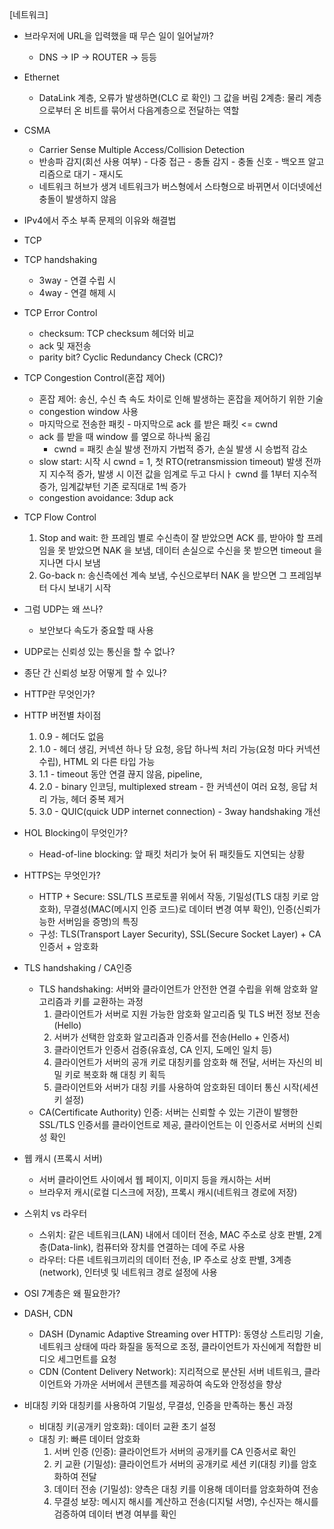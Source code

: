 [네트워크]
- 브라우저에 URL을 입력했을 때 무슨 일이 일어날까?
	- DNS -> IP -> ROUTER -> 등등
- Ethernet
	- DataLink 계층, 오류가 발생하면(CLC 로 확인) 그 값을 버림 2계층: 물리 계층으로부터 온 비트를 묶어서 다음계층으로 전달하는 역할
- CSMA
	- Carrier Sense Multiple Access/Collision Detection
	- 반송파 감지(회선 사용 여부) - 다중 접근 - 충돌 감지 - 충돌 신호 - 백오프 알고리즘으로 대기 - 재시도
	- 네트워크 허브가 생겨 네트워크가 버스형에서 스타형으로 바뀌면서 이더넷에선 충돌이 발생하지 않음
- IPv4에서 주소 부족 문제의 이유와 해결법
- TCP
- TCP handshaking
	- 3way - 연결 수립 시
	- 4way - 연결 해제 시
- TCP Error Control
	- checksum: TCP checksum 헤더와 비교
	- ack 및 재전송
	- parity bit? Cyclic Redundancy Check (CRC)?
- TCP Congestion Control(혼잡 제어)
	- 혼잡 제어: 송신, 수신 측 속도 차이로 인해 발생하는 혼잡을 제어하기 위한 기술
	- congestion window 사용
	- 마지막으로 전송한 패킷 - 마지막으로 ack 를 받은 패킷 <= cwnd
	- ack 를 받을 때 window 를 옆으로 하나씩 옮김
		- cwnd = 패킷 손실 발생 전까지 가법적 증가, 손실 발생 시 승법적 감소
	- slow start: 시작 시 cwnd = 1, 첫 RTO(retransmission timeout) 발생 전까지 지수적 증가, 발생 시 이전 값을 임계로 두고 다시ㅏ cwnd 를 1부터 지수적 증가, 임계값부턴 기존 로직대로 1씩 증가
	- congestion avoidance: 3dup ack
- TCP Flow Control
	1. Stop and wait: 한 프레임 별로 수신측이 잘 받았으면 ACK 를, 받아야 할 프레임을 못 받았으면 NAK 을 보냄, 데이터 손실으로 수신을 못 받으면 timeout 을 지나면 다시 보냄
	2. Go-back n: 송신측에선 계속 보냄, 수신으로부터 NAK 을 받으면 그 프레임부터 다시 보내기 시작
- 그럼 UDP는 왜 쓰나?
	- 보안보다 속도가 중요할 때 사용
- UDP로는 신뢰성 있는 통신을 할 수 없나?
- 종단 간 신뢰성 보장 어떻게 할 수 있나?

- HTTP란 무엇인가?
- HTTP 버전별 차이점
	1. 0.9 - 헤더도 없음
	2. 1.0 - 헤더 생김, 커넥션 하나 당 요청, 응답 하나씩 처리 가능(요청 마다 커넥션 수립), HTML 외 다른 타입 가능
	3. 1.1 - timeout 동안 연결 끊지 않음, pipeline, 
	4. 2.0 - binary 인코딩, multiplexed stream - 한 커넥션이 여러 요청, 응답 처리 가능, 헤더 중복 제거
	5. 3.0 - QUIC(quick UDP internet connection) - 3way handshaking 	개선

- HOL Blocking이 무엇인가?
	- Head-of-line blocking: 앞 패킷 처리가 늦어 뒤 패킷들도 지연되는 상황
- HTTPS는 무엇인가?
	- HTTP + Secure: SSL/TLS 프로토콜 위에서 작동, 기밀성(TLS 대칭 키로 암호화), 무결성(MAC(메시지 인증 코드)로 데이터 변경 여부 확인), 인증(신뢰가능한 서버임을 증명)의 특징
	- 구성: TLS(Transport Layer Security), SSL(Secure Socket Layer) + CA 인증서 + 암호화
- TLS handshaking / CA인증
	- TLS handshaking: 서버와 클라이언트가 안전한 연결 수립을 위해 암호화 알고리즘과 키를 교환하는 과정
		1. 클라이언트가 서버로 지원 가능한 암호화 알고리즘 및 TLS 버전 정보 전송(Hello)
		2. 서버가 선택한 암호화 알고리즘과 인증서를 전송(Hello + 인증서)
		3. 클라이언트가 인증서 검증(유효성, CA 인지, 도메인 일치 등)
		4. 클라이언트가 서버의 공개 키로 대칭키를 암호화 해 전달, 서버는 자신의 비밀 키로 복호화 해 대칭 키 획득
		5. 클라이언트와 서버가 대칭 키를 사용하여 암호화된 데이터 통신 시작(세션 키 설정)
	- CA(Certificate Authority) 인증:  서버는 신뢰할 수 있는 기관이 발행한 SSL/TLS 인증서를 클라이언트로 제공, 클라이언트는 이 인증서로 서버의 신뢰성 확인
- 웹 캐시 (프록시 서버)
	- 서버 클라이언트 사이에서 웹 페이지, 이미지 등을 캐시하는 서버
	- 브라우저 캐시(로컬 디스크에 저장), 프록시 캐시(네트워크 경로에 저장)
- 스위치 vs 라우터
	- 스위치: 같은 네트워크(LAN) 내에서 데이터 전송, MAC 주소로 상호 판별, 2계층(Data-link), 컴퓨터와 장치를 연결하는 데에 주로 사용
	- 라우터: 다른 네트워크끼리의 데이터 전송, IP 주소로 상호 판별, 3계층(network), 인터넷 및 네트워크 경로 설정에 사용
- OSI 7계층은 왜 필요한가?
- DASH, CDN
	- DASH (Dynamic Adaptive Streaming over HTTP): 동영상 스트리밍 기술, 네트워크 상태에 따라 화질을 동적으로 조정, 클라이언트가 자신에게 적합한 비디오 세그먼트를 요청
	- CDN (Content Delivery Network): 지리적으로 분산된 서버 네트워크, 클라이언트와 가까운 서버에서 콘텐츠를 제공하여 속도와 안정성을 향상
- 비대칭 키와 대칭키를 사용하여 기밀성, 무결성, 인증을 만족하는 통신 과정
    - 비대칭 키(공개키 암호화): 데이터 교환 초기 설정
	- 대칭 키: 빠른 데이터 암호화
		1. 서버 인증 (인증): 클라이언트가 서버의 공개키를 CA 인증서로 확인
		2. 키 교환 (기밀성): 클라이언트가 서버의 공개키로 세션 키(대칭 키)를 암호화하여 전달
		3. 데이터 전송 (기밀성): 양측은 대칭 키를 이용해 데이터를 암호화하여 전송
		4. 무결성 보장: 메시지 해시를 계산하고 전송(디지털 서명), 수신자는 해시를 검증하여 데이터 변경 여부를 확인

